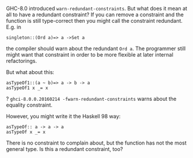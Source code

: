 
GHC-8.0 introduced `warn-redundant-constraints`.
But what does it mean at all to have a redundant constraint?
If you can remove a constraint and the function is still type-correct then you might call the constraint redundant.
E.g. in

```
singleton::(Ord a)=> a ->Set a
```


the compiler should warn about the redundant `Ord a`.
The programmer still might want that constraint in order to be more flexible at later internal refactorings.


But what about this:

```
asTypeOf1::(a ~ b)=> a -> b -> a
asTypeOf1 x _= x
```


? `ghci-8.0.0.20160214 -fwarn-redundant-constraints` warns about the equality constraint.


However, you might write it the Haskell 98 way:

```
asTypeOf:: a -> a -> a
asTypeOf x _= x
```


There is no constraint to complain about, but the function has not the most general type.
Is this a redundant constraint, too?
